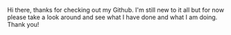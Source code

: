 Hi there, thanks for checking out my Github. I'm still new to it all but for now please take a look around and see what I have done and what I am doing.  Thank you!
